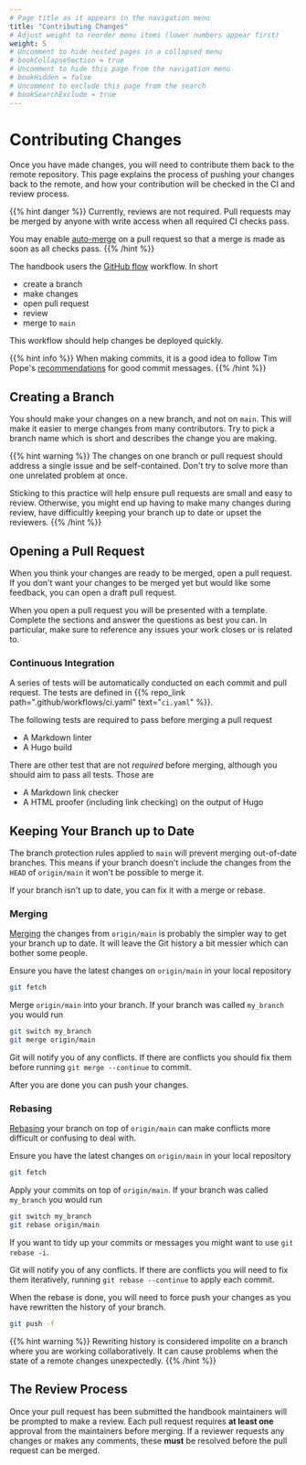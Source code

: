 ```yaml
---
# Page title as it appears in the navigation menu
title: "Contributing Changes"
# Adjust weight to reorder menu items (lower numbers appear first)
weight: 5
# Uncomment to hide nested pages in a collapsed menu
# bookCollapseSection = true
# Uncomment to hide this page from the navigation menu
# bookHidden = false
# Uncomment to exclude this page from the search
# bookSearchExclude = true
---
```


# Contributing Changes

Once you have made changes, you will need to contribute them back to the remote
repository. This page explains the process of pushing your changes back to the
remote, and how your contribution will be checked in the CI and review process.

{{% hint danger %}}
Currently, reviews are not required.
Pull requests may be merged by anyone with write access when all required CI checks pass.

You may enable [auto-merge](https://docs.github.com/en/pull-requests/collaborating-with-pull-requests/incorporating-changes-from-a-pull-request/automatically-merging-a-pull-request) on a pull request so that a merge is made as soon as all checks pass.
{{% /hint %}}

The handbook users the [GitHub
flow](https://docs.github.com/en/get-started/quickstart/github-flow) workflow.
In short

- create a branch
- make changes
- open pull request
- review
- merge to `main`

This workflow should help changes be deployed quickly.

{{% hint info %}}
When making commits, it is a good idea to follow Tim Pope's
[recommendations](https://tbaggery.com/2008/04/19/a-note-about-git-commit-messages.html)
for good commit messages.
{{% /hint %}}

## Creating a Branch

You should make your changes on a new branch, and not on `main`. This will make
it easier to merge changes from many contributors. Try to pick a branch name
which is short and describes the change you are making.

{{% hint warning %}} The changes on one branch or pull request should address a
single issue and be self-contained. Don't try to solve more than one unrelated
problem at once.

Sticking to this practice will help ensure pull requests are small and easy to
review. Otherwise, you might end up having to make many changes during review,
have difficultly keeping your branch up to date or upset the reviewers.  {{%
/hint %}}

## Opening a Pull Request

When you think your changes are ready to be merged, open a pull request. If you
don't want your changes to be merged yet but would like some feedback, you can
open a draft pull request.

When you open a pull request you will be presented with a template. Complete the
sections and answer the questions as best you can. In particular, make sure to
reference any issues your work closes or is related to.

### Continuous Integration

A series of tests will be automatically conducted on each commit and pull
request. The tests are defined in {{% repo_link
path=".github/workflows/ci.yaml" text="`ci.yaml`" %}}.

The following tests are required to pass before merging a pull request

- A Markdown linter
- A Hugo build

There are other test that are not *required* before merging, although you should
aim to pass all tests. Those are

- A Markdown link checker
- A HTML proofer (including link checking) on the output of Hugo

## Keeping Your Branch up to Date

The branch protection rules applied to `main` will prevent merging out-of-date
branches. This means if your branch doesn't include the changes from the `HEAD`
of `origin/main` it won't be possible to merge it.

If your branch isn't up to date, you can fix it with a merge or rebase.

### Merging

[Merging](https://git-scm.com/book/en/v2/Git-Branching-Basic-Branching-and-Merging)
the changes from `origin/main` is probably the simpler way to get your branch up
to date. It will leave the Git history a bit messier which can bother some
people.

Ensure you have the latest changes on `origin/main` in your local repository

```bash
git fetch
```

Merge `origin/main` into your branch. If your branch was called `my_branch` you
would run

```bash
git switch my_branch
git merge origin/main
```

Git will notify you of any conflicts. If there are conflicts you should fix them
before running `git merge --continue` to commit.

After you are done you can push your changes.

### Rebasing

[Rebasing](https://git-scm.com/book/en/v2/Git-Branching-Rebasing) your branch on
top of `origin/main` can make conflicts more difficult or confusing to deal
with.

Ensure you have the latest changes on `origin/main` in your local repository

```bash
git fetch
```

Apply your commits on top of `origin/main`. If your branch was called
`my_branch` you would run

```bash
git switch my_branch
git rebase origin/main
```

If you want to tidy up your commits or messages you might want to use `git
rebase -i`.

Git will notify you of any conflicts. If there are conflicts you will need to
fix them iteratively, running `git rebase --continue` to apply each commit.

When the rebase is done, you will need to force push your changes as you have
rewritten the history of your branch.

```bash
git push -f
```

{{% hint warning %}}
Rewriting history is considered impolite on a branch where you are working
collaboratively. It can cause problems when the state of a remote changes
unexpectedly.
{{% /hint %}}

## The Review Process

Once your pull request has been submitted the handbook maintainers will be
prompted to make a review. Each pull request requires **at least one** approval from
the maintainers before merging. If a reviewer requests any changes or makes any
comments, these **must** be resolved before the pull request can be merged.
